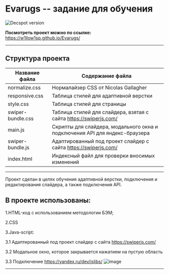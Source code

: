 # Evarugs -- задание для обучения

![Decspot version](https://user-images.githubusercontent.com/98582981/174103778-9bbb94fd-3d7d-42f2-879b-19be954eee4c.png)



 **Посмотреть проект можно по ссылке:** https://w1llow1sp.github.io/Evarugs/
 
 -----
 
 ## Структура проекта
 Название файла      | Содержание файла
---------------------|----------------------
normalize.css     | Нормалайзер CSS от Nicolas Gallagher
responsive.css    | Таблица стилей для адаптивной верстки
style.css         | Таблица стилей для страницы
swiper-bundle.css | Таблица стилей для слайдера, взятая с сайта https://swiperjs.com/
main.js		| Скрипты для слайдера, модального окна и подключения API для яндекс-браузера
swiper-bundle.js	 | Адаптированный  под проект слайдер с сайта https://swiperjs.com/
index.html           | Индексный файл для проверки вносимых изменений

------------
 
 Проект сделан в целях обучения адаптивной верстки, подключения и редактирования слайдера, а также подключения API.
 
## В проекте использованы:
 
1.HTML-код с использованием методологии БЭМ;

2.CSS

3.Java-script:

3.1 Адаптированный  под проект слайдер с сайта https://swiperjs.com/

3.2 Модальное окно, которое закрывается нажатием на пустую область 

3.3 Подключение https://yandex.ru/dev/jslibs/
  ![image](https://user-images.githubusercontent.com/98582981/174095730-74476a75-1de2-433a-9d91-47952a1d30c8.png)

 
--------------


